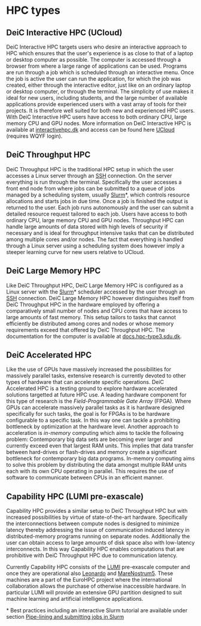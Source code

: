 # HPC types

## DeiC Interactive HPC (UCloud)
DeiC Interactive HPC targets users who desire an interactive approach to HPC which ensures that the user's experience is as close to that of a laptop or desktop computer as possible. The computer is accessed through a browser from where a large range of applications can be used. Programs are run through a job which is scheduled through an interactive menu. Once the job is active the user can run the application, for which the job was created, either through the interactive editor, just like on an ordinary laptop or desktop computer, or through the terminal. The simplicity of use makes it ideal for new users, including students, and the large number of available applications provide experienced users with a vast array of tools for their projects. It is therefore well suited for both new and experienced HPC users. With DeiC Interactive HPC users have access to both ordinary CPU, large memory CPU and GPU nodes. More information on DeiC Interactive HPC is available at [interactivehpc.dk](https://interactivehpc.dk/#/) and access can be found here [UCloud](https://cloud.sdu.dk/app/login) (requires WQYF login).

## DeiC Throughput HPC
DeiC Throughput HPC is the traditional HPC setup in which the user accesses a Linux server through an [SSH](https://www.ssh.com/academy/ssh) connection. On the server everything is run through the terminal. Specifically the user accesses a front end node from where jobs can be submitted to a queue of jobs managed by a scheduling system, usually [Slurm](https://slurm.schedmd.com/)*, which controls resource allocations and starts jobs in due time. Once a job is finished the output is returned to the user. Each job runs autonomously and the user can submit a detailed resource request tailored to each job. Users have access to both ordinary CPU, large memory CPU and GPU nodes. Throughput HPC can handle large amounts of data stored with high levels of security if necessary and is ideal for throughput intensive tasks that can be distributed among multiple cores and/or nodes. The fact that everything is handled through a Linux server using a scheduling system does however imply a steeper learning curve for new users relative to UCloud.

## DeiC Large Memory HPC
Like DeiC Throughput HPC, DeiC Large Memory HPC is configured as a Linux server with the [Slurm](https://slurm.schedmd.com/)* scheduler accessed by the user through an [SSH](https://www.ssh.com/academy/ssh) connection. DeiC Large Memory HPC however distinguishes itself from DeiC Throughput HPC in the hardware employed by offering a comparatively small number of nodes and CPU cores that have access to large amounts of fast memory. This setup tailors to tasks that cannot efficiently be distributed among cores and nodes or whose memory requirements exceed that offered by DeiC Throughput HPC. The documentation for the computer is available at [docs.hpc-type3.sdu.dk](https://docs.hpc-type3.sdu.dk/).

## DeiC Accelerated HPC
Like the use of GPUs have massively increased the possibilities for massively parallel tasks, extensive research is currently devoted to other types of hardware that can accelerate specific operations. DeiC Accelerated HPC is a testing ground to explore hardware accelerated solutions targetted at future HPC use. A leading hardware component for this type of research is the *Field-Programmable Gate Array* (FPGA). Where GPUs can accelerate massively parallel tasks as it is hardware designed specifically for such tasks, the goal is for FPGAs is to be hardware configurable to a specific task. In this way one can tackle a prohibiting bottleneck by optimization at the hardware level. Another approach to acceleration is *in-memory* computing which aims to tackle the following problem: Contemporary big data sets are becoming ever larger and currently exceed even that largest RAM units. This implies that data transfer between hard-drives or flash-drives and memory create a significant bottleneck for contemporary big data programs. In-memory computing aims to solve this problem by distributing the data amongst multiple RAM units each with its own CPU operating in parallel. This requires the use of software to communicate between CPUs in an efficient manner.

## Capability HPC (LUMI pre-exascale)
Capability HPC provides a similar setup to DeiC Throughput HPC but with increased possibilities by virtue of state-of-the-art hardware. Specifically the interconnections between compute nodes is designed to minimize latency thereby addressing the issue of communication induced latency in distributed-memory programs running on separate nodes. Additionally the user can obtain access to large amounts of disk space also with low-latency interconnects. In this way Capability HPC enables computations that are prohibitive with DeiC Throughput HPC due to communication latency.

Currently Capability HPC consists of the [LUMI](https://www.lumi-supercomputer.eu/) pre-exascale computer and once they are operational also [Leonardo](https://www.cineca.it/en/hot-topics/Leonardo-announce) and [MareNostrum5](https://www.bsc.es/). These machines are a part of the EuroHPC project where the international collaboration allows the purchase of otherwise inaccessible hardware. In particular LUMI will provide an extensive GPU partition designed to suit machine learning and artificial intelligence applications.

\* Best practices including an interactive Slurm tutorial are available under section [Pipe-lining and submitting jobs in Slurm](https://deic-hpc.github.io/EuroCC-knowledgepool/best/#pipe-lining-and-submitting-jobs-in-slurm)